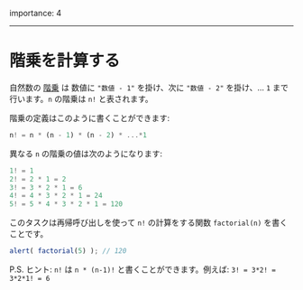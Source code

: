 importance: 4

---

# 階乗を計算する

自然数の [階乗](https://en.wikipedia.org/wiki/Factorial) は 数値に `"数値 - 1"` を掛け、次に `"数値 - 2"` を掛け、... `1` まで行います。`n` の階乗は `n!` と表されます。

階乗の定義はこのように書くことができます:

```js
n! = n * (n - 1) * (n - 2) * ...*1
```

異なる `n` の階乗の値は次のようになります:

```js
1! = 1
2! = 2 * 1 = 2
3! = 3 * 2 * 1 = 6
4! = 4 * 3 * 2 * 1 = 24
5! = 5 * 4 * 3 * 2 * 1 = 120
```

このタスクは再帰呼び出しを使って `n!` の計算をする関数 `factorial(n)` を書くことです。

```js
alert( factorial(5) ); // 120
```

P.S. ヒント: `n!` は `n * (n-1)!` と書くことができます。例えば: `3! = 3*2! = 3*2*1! = 6`
